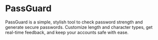 # PassGuard
 PassGuard is a simple, stylish tool to check password strength and generate secure passwords. Customize length and character types, get real-time feedback, and keep your accounts safe with ease.
